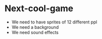 # Next-cool-game

- We need to have sprites of 12 different ppl
- We need a background
- We need sound effects
